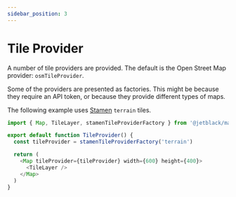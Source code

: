 ```yaml
---
sidebar_position: 3
---
```


# Tile Provider

A number of tile providers are provided. The default is the Open Street Map provider: `osmTileProvider`.

Some of the providers are presented as factories. This might be because they require an API token,
or because they provide different types of maps.

The following example uses [Stamen](http://maps.stamen.com) `terrain` tiles.

```typescript
import { Map, TileLayer, stamenTileProviderFactory } from '@jetblack/map'

export default function TileProvider() {
  const tileProvider = stamenTileProviderFactory('terrain')

  return (
    <Map tileProvider={tileProvider} width={600} height={400}>
      <TileLayer />
    </Map>
  )
}
```
